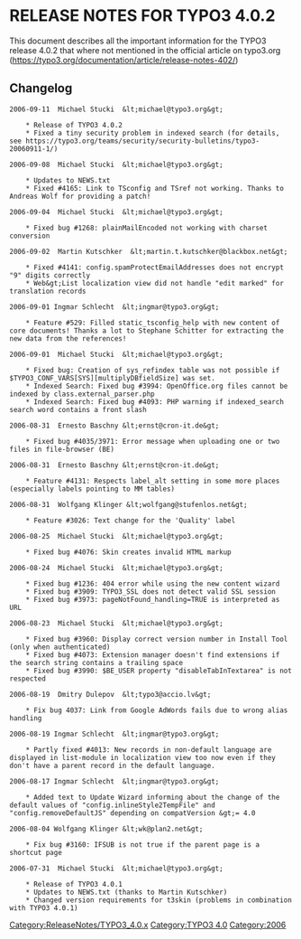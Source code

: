 RELEASE NOTES FOR TYPO3 4.0.2
=============================

This document describes all the important information for the TYPO3
release 4.0.2 that where not mentioned in the official article on
typo3.org (https://typo3.org/documentation/article/release-notes-402/)

Changelog
---------

    2006-09-11  Michael Stucki  &lt;michael@typo3.org&gt;

        * Release of TYPO3 4.0.2
        * Fixed a tiny security problem in indexed search (for details, see https://typo3.org/teams/security/security-bulletins/typo3-20060911-1/)

    2006-09-08  Michael Stucki  &lt;michael@typo3.org&gt;

        * Updates to NEWS.txt
        * Fixed #4165: Link to TSconfig and TSref not working. Thanks to Andreas Wolf for providing a patch!

    2006-09-04  Michael Stucki  &lt;michael@typo3.org&gt;

        * Fixed bug #1268: plainMailEncoded not working with charset conversion

    2006-09-02  Martin Kutschker  &lt;martin.t.kutschker@blackbox.net&gt;

        * Fixed #4141: config.spamProtectEmailAddresses does not encrypt "9" digits correctly
        * Web&gt;List localization view did not handle "edit marked" for translation records

    2006-09-01 Ingmar Schlecht  &lt;ingmar@typo3.org&gt;

        * Feature #529: Filled static_tsconfig_help with new content of core documents! Thanks a lot to Stephane Schitter for extracting the new data from the references!

    2006-09-01  Michael Stucki  &lt;michael@typo3.org&gt;

        * Fixed bug: Creation of sys_refindex table was not possible if $TYPO3_CONF_VARS[SYS][multiplyDBfieldSize] was set.
        * Indexed Search: Fixed bug #3994: OpenOffice.org files cannot be indexed by class.external_parser.php
        * Indexed Search: Fixed bug #4093: PHP warning if indexed_search search word contains a front slash

    2006-08-31  Ernesto Baschny &lt;ernst@cron-it.de&gt;

        * Fixed bug #4035/3971: Error message when uploading one or two files in file-browser (BE)

    2006-08-31  Ernesto Baschny &lt;ernst@cron-it.de&gt;

        * Feature #4131: Respects label_alt setting in some more places (especially labels pointing to MM tables)

    2006-08-31  Wolfgang Klinger &lt;wolfgang@stufenlos.net&gt;

        * Feature #3026: Text change for the 'Quality' label

    2006-08-25  Michael Stucki  &lt;michael@typo3.org&gt;

        * Fixed bug #4076: Skin creates invalid HTML markup

    2006-08-24  Michael Stucki  &lt;michael@typo3.org&gt;

        * Fixed bug #1236: 404 error while using the new content wizard
        * Fixed bug #3909: TYPO3_SSL does not detect valid SSL session
        * Fixed bug #3973: pageNotFound_handling=TRUE is interpreted as URL

    2006-08-23  Michael Stucki  &lt;michael@typo3.org&gt;

        * Fixed bug #3960: Display correct version number in Install Tool (only when authenticated)
        * Fixed bug #4073: Extension manager doesn't find extensions if the search string contains a trailing space
        * Fixed bug #3990: $BE_USER property "disableTabInTextarea" is not respected

    2006-08-19  Dmitry Dulepov  &lt;typo3@accio.lv&gt;

        * Fix bug 4037: Link from Google AdWords fails due to wrong alias handling

    2006-08-19 Ingmar Schlecht  &lt;ingmar@typo3.org&gt;

        * Partly fixed #4013: New records in non-default language are displayed in list-module in localization view too now even if they don't have a parent record in the default language.

    2006-08-17 Ingmar Schlecht  &lt;ingmar@typo3.org&gt;

        * Added text to Update Wizard informing about the change of the default values of "config.inlineStyle2TempFile" and "config.removeDefaultJS" depending on compatVersion &gt;= 4.0

    2006-08-04 Wolfgang Klinger &lt;wk@plan2.net&gt;

        * Fix bug #3160: IFSUB is not true if the parent page is a shortcut page

    2006-07-31  Michael Stucki  &lt;michael@typo3.org&gt;

        * Release of TYPO3 4.0.1
        * Updates to NEWS.txt (thanks to Martin Kutschker)
        * Changed version requirements for t3skin (problems in combination with TYPO3 4.0.1)

<Category:ReleaseNotes/TYPO3_4.0.x> [Category:TYPO3
4.0](Category:TYPO3_4.0 "wikilink") <Category:2006>
